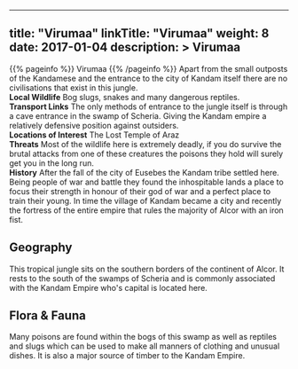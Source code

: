 
---
title: "Virumaa"
linkTitle: "Virumaa"
weight: 8
date: 2017-01-04
description: >
 Virumaa
---

{{% pageinfo %}}
Virumaa
{{% /pageinfo %}}
Apart from the small outposts of the Kandamese and the entrance to the city of Kandam itself there are no civilisations that exist in this jungle.\
**Local Wildlife**  Bog slugs, snakes and many dangerous reptiles.\
**Transport Links**  The only methods of entrance to the jungle itself is through a cave entrance in the swamp of Scheria. Giving the Kandam empire a relatively defensive position against outsiders.\
**Locations of Interest**  The Lost Temple of Araz\
**Threats**  Most of the wildlife here is extremely deadly, if you do survive the brutal attacks from one of these creatures the poisons they hold will surely get you in the long run.\
**History**  After the fall of the city of Eusebes the Kandam tribe settled here. Being people of war and battle they found the inhospitable lands a place to focus their strength in honour of their god of war and a perfect place to train their young. In time the village of Kandam became a city and recently the fortress of the entire empire that rules the majority of Alcor with an iron fist.

## Geography


This tropical jungle sits on the southern borders of the continent of Alcor. It rests to the south of the swamps of Scheria and is commonly associated with the Kandam Empire who's capital is located here.
    

## Flora & Fauna


Many poisons are found within the bogs of this swamp as well as reptiles and slugs which can be used to make all manners of clothing and unusual dishes. It is also a major source of timber to the Kandam Empire.
